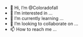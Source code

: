 - 👋 Hi, I’m @Coloradofall
- 👀 I’m interested in ...
- 🌱 I’m currently learning ...
- 💞️ I’m looking to collaborate on ...
- 📫 How to reach me ...

<!---
Coloradofall/Coloradofall is a ✨ special ✨ repository because its `README.md` (this file) appears on your GitHub profile.
You can click the Preview link to take a look at your changes.
--->
